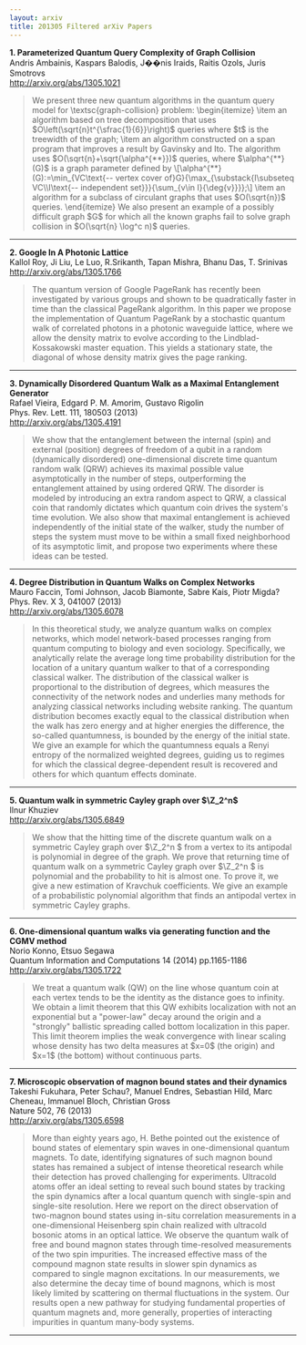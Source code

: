 ```yaml
---
layout: arxiv
title: 201305 Filtered arXiv Papers
---
```


**1.    Parameterized Quantum Query Complexity of Graph Collision**  
Andris Ambainis, Kaspars Balodis, J��nis Iraids, Raitis Ozols, Juris Smotrovs  
http://arxiv.org/abs/1305.1021  
<blockquote>
<p>
We present three new quantum algorithms in the quantum query model for \textsc{graph-collision} problem: \begin{itemize} \item an algorithm based on tree decomposition that uses $O\left(\sqrt{n}t^{\sfrac{1}{6}}\right)$ queries where $t$ is the treewidth of the graph; \item an algorithm constructed on a span program that improves a result by Gavinsky and Ito. The algorithm uses $O(\sqrt{n}+\sqrt{\alpha^{**}})$ queries, where $\alpha^{**}(G)$ is a graph parameter defined by \[\alpha^{**}(G):=\min_{VC\text{-- vertex cover of}G}{\max_{\substack{I\subseteq VC\\I\text{-- independent set}}}{\sum_{v\in I}{\deg{v}}}};\] \item an algorithm for a subclass of circulant graphs that uses $O(\sqrt{n})$ queries. \end{itemize} We also present an example of a possibly difficult graph $G$ for which all the known graphs fail to solve graph collision in $O(\sqrt{n} \log^c n)$ queries.
</p>
</blockquote>

------

**2.    Google In A Photonic Lattice**  
Kallol Roy, Ji Liu, Le Luo, R.Srikanth, Tapan Mishra, Bhanu Das, T. Srinivas  
http://arxiv.org/abs/1305.1766  
<blockquote>
<p>
The quantum version of Google PageRank has recently been investigated by various groups and shown to be quadratically faster in time than the classical PageRank algorithm. In this paper we propose the implementation of Quantum PageRank by a stochastic quantum walk of correlated photons in a photonic waveguide lattice, where we allow the density matrix to evolve according to the Lindblad-Kossakowski master equation. This yields a stationary state, the diagonal of whose density matrix gives the page ranking.
</p>
</blockquote>

------

**3.    Dynamically Disordered Quantum Walk as a Maximal Entanglement Generator**  
Rafael Vieira, Edgard P. M. Amorim, Gustavo Rigolin  
Phys. Rev. Lett. 111, 180503 (2013)  
http://arxiv.org/abs/1305.4191  
<blockquote>
<p>
We show that the entanglement between the internal (spin) and external (position) degrees of freedom of a qubit in a random (dynamically disordered) one-dimensional discrete time quantum random walk (QRW) achieves its maximal possible value asymptotically in the number of steps, outperforming the entanglement attained by using ordered QRW. The disorder is modeled by introducing an extra random aspect to QRW, a classical coin that randomly dictates which quantum coin drives the system's time evolution. We also show that maximal entanglement is achieved independently of the initial state of the walker, study the number of steps the system must move to be within a small fixed neighborhood of its asymptotic limit, and propose two experiments where these ideas can be tested.
</p>
</blockquote>

------

**4.    Degree Distribution in Quantum Walks on Complex Networks**  
Mauro Faccin, Tomi Johnson, Jacob Biamonte, Sabre Kais, Piotr Migda?  
Phys. Rev. X 3, 041007 (2013)  
http://arxiv.org/abs/1305.6078  
<blockquote>
<p>
In this theoretical study, we analyze quantum walks on complex networks, which model network-based processes ranging from quantum computing to biology and even sociology. Specifically, we analytically relate the average long time probability distribution for the location of a unitary quantum walker to that of a corresponding classical walker. The distribution of the classical walker is proportional to the distribution of degrees, which measures the connectivity of the network nodes and underlies many methods for analyzing classical networks including website ranking. The quantum distribution becomes exactly equal to the classical distribution when the walk has zero energy and at higher energies the difference, the so-called quantumness, is bounded by the energy of the initial state. We give an example for which the quantumness equals a Renyi entropy of the normalized weighted degrees, guiding us to regimes for which the classical degree-dependent result is recovered and others for which quantum effects dominate.
</p>
</blockquote>

------

**5.    Quantum walk in symmetric Cayley graph over $\Z_2^n$**  
Ilnur Khuziev  
http://arxiv.org/abs/1305.6849  
<blockquote>
<p>
We show that the hitting time of the discrete quantum walk on a symmetric Cayley graph over $\Z_2^n $ from a vertex to its antipodal is polynomial in degree of the graph. We prove that returning time of quantum walk on a symmetric Cayley graph over $\Z_2^n $ is polynomial and the probability to hit is almost one. To prove it, we give a new estimation of Kravchuk coefficients. We give an example of a probabilistic polynomial algorithm that finds an antipodal vertex in symmetric Cayley graphs.
</p>
</blockquote>

------

**6.    One-dimensional quantum walks via generating function and the CGMV method**  
Norio Konno, Etsuo Segawa  
Quantum Information and Computations 14 (2014) pp.1165-1186  
http://arxiv.org/abs/1305.1722  
<blockquote>
<p>
We treat a quantum walk (QW) on the line whose quantum coin at each vertex tends to be the identity as the distance goes to infinity. We obtain a limit theorem that this QW exhibits localization with not an exponential but a "power-law" decay around the origin and a "strongly" ballistic spreading called bottom localization in this paper. This limit theorem implies the weak convergence with linear scaling whose density has two delta measures at $x=0$ (the origin) and $x=1$ (the bottom) without continuous parts.
</p>
</blockquote>

------

**7.    Microscopic observation of magnon bound states and their dynamics**  
Takeshi Fukuhara, Peter Schau?, Manuel Endres, Sebastian Hild, Marc Cheneau, Immanuel Bloch, Christian Gross  
Nature 502, 76 (2013)  
http://arxiv.org/abs/1305.6598  
<blockquote>
<p>
More than eighty years ago, H. Bethe pointed out the existence of bound states of elementary spin waves in one-dimensional quantum magnets. To date, identifying signatures of such magnon bound states has remained a subject of intense theoretical research while their detection has proved challenging for experiments. Ultracold atoms offer an ideal setting to reveal such bound states by tracking the spin dynamics after a local quantum quench with single-spin and single-site resolution. Here we report on the direct observation of two-magnon bound states using in-situ correlation measurements in a one-dimensional Heisenberg spin chain realized with ultracold bosonic atoms in an optical lattice. We observe the quantum walk of free and bound magnon states through time-resolved measurements of the two spin impurities. The increased effective mass of the compound magnon state results in slower spin dynamics as compared to single magnon excitations. In our measurements, we also determine the decay time of bound magnons, which is most likely limited by scattering on thermal fluctuations in the system. Our results open a new pathway for studying fundamental properties of quantum magnets and, more generally, properties of interacting impurities in quantum many-body systems.
</p>
</blockquote>

------

